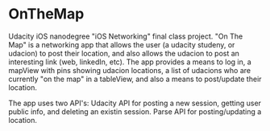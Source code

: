 # OnTheMap
Udacity iOS nanodegree "iOS Networking" final class project.
"On The Map" is a networking app that allows the user (a udacity studeny, or udacion) to post their location, and
also allows the udacion to post an interesting link (web, linkedIn, etc). The app provides a means to log in,
a mapView with pins showing udacion locations, a list of udacions who are currently "on the map" in a tableView,
and also a means to post/update their location.

The app uses two API's:
  Udacity API for posting a new session, getting user public info, and deleting an existin session.
  Parse API for posting/updating a location.
